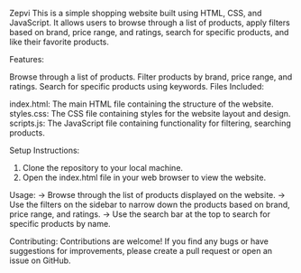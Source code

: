 Zepvi
This is a simple shopping website built using HTML, CSS, and JavaScript. It allows users to browse through a list of products, apply filters based on brand, price range, and ratings, search for specific products, and like their favorite products.

Features:

Browse through a list of products.
Filter products by brand, price range, and ratings.
Search for specific products using keywords.
Files Included:

index.html: The main HTML file containing the structure of the website.
styles.css: The CSS file containing styles for the website layout and design.
scripts.js: The JavaScript file containing functionality for filtering, searching products.

Setup Instructions:
1. Clone the repository to your local machine.
2. Open the index.html file in your web browser to view the website.

Usage:
-> Browse through the list of products displayed on the website.
-> Use the filters on the sidebar to narrow down the products based on brand, price range, and ratings.
-> Use the search bar at the top to search for specific products by name.

Contributing:
Contributions are welcome! If you find any bugs or have suggestions for improvements, please create a pull request or open an issue on GitHub.
